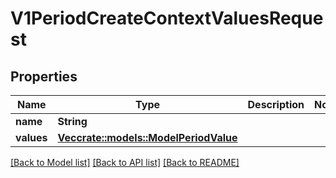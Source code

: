 # V1PeriodCreateContextValuesRequest

## Properties

Name | Type | Description | Notes
------------ | ------------- | ------------- | -------------
**name** | **String** |  | 
**values** | [**Vec<crate::models::ModelPeriodValue>**](model.Value.md) |  | 

[[Back to Model list]](../README.md#documentation-for-models) [[Back to API list]](../README.md#documentation-for-api-endpoints) [[Back to README]](../README.md)



